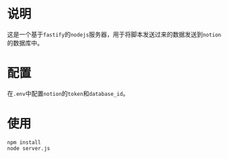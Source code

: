 <!--
 * @Description: 
 * @Version: 2.0
 * @Author: Zhiqing Zhong
 * @Date: 2023-02-07 13:23:53
 * @LastEditors: Zhiqing Zhong
 * @LastEditTime: 2023-02-07 13:30:46
-->
# 说明

这是一个基于`fastify`的`nodejs`服务器，用于将脚本发送过来的数据发送到`notion`的数据库中。

# 配置
在`.env`中配置`notion`的`token`和`database_id`。

# 使用
```shell
npm install
node server.js
```